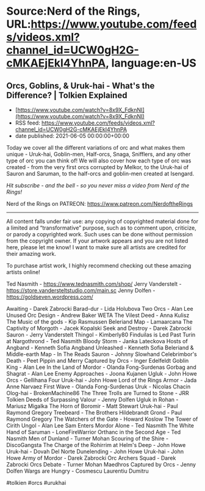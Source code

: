 # Source:Nerd of the Rings, URL:https://www.youtube.com/feeds/videos.xml?channel_id=UCW0gH2G-cMKAEjEkI4YhnPA, language:en-US

## Orcs, Goblins, & Uruk-hai - What's the Difference? | Tolkien Explained
 - [https://www.youtube.com/watch?v=8x9X_FdknNI](https://www.youtube.com/watch?v=8x9X_FdknNI)
 - RSS feed: https://www.youtube.com/feeds/videos.xml?channel_id=UCW0gH2G-cMKAEjEkI4YhnPA
 - date published: 2021-06-05 00:00:00+00:00

Today we cover all the different variations of orc and what makes them unique - Uruk-hai, Goblin-men, Half-orcs, Snaga, Snifflers, and any other type of orc you can think of!  We will also cover how each type of orc was created - from the very first orcs corrupted by Melkor, to the Uruk-hai of Sauron and Saruman, to the half-orcs and goblin-men created at Isengard.

*Hit subscribe - and the bell - so you never miss a video from Nerd of the Rings!*  

Nerd of the Rings on PATREON: https://www.patreon.com/NerdoftheRings

-------------- 
All content falls under fair use: any copying of copyrighted material done for a limited and “transformative” purpose, such as to comment upon, criticize, or parody a copyrighted work. Such uses can be done without permission from the copyright owner.   If your artwork appears and you are not listed here, please let me know! I want to make sure all artists are credited for their amazing work.

To purchase artist work, I highly recommend checking out these amazing artists online!

Ted Nasmith - https://www.tednasmith.com/shop/
Jerry Vanderstelt - https://store.vandersteltstudio.com/main.sc
Jenny Dolfen - https://goldseven.wordpress.com/

Awaiting - Darek Zabrocki
Barad-dur - Lida Holubova
Two Orcs - Alan Lee
Unused Orc Design - Andrew Baker WETA
The Vilest Deed - Anna Kulisz
The Music of the gods - Kip Rasmussen
Beleriand Map - Lamaarcana
The Captivity of Morgoth - Jacek Kopalski
Seek and Destroy - Darek Zabrocki
Sauron - Jerry Vanderstelt
Thingol - Kimberly80
Finduilas is Led Past Turin at Nargothrond - Ted Nasmith
Bloody Storm - Janka Lateckova
Hosts of Angband - Kenneth Sofia
Angband Unleashed - Kenneth Sofia
Beleriand & Middle-earth Map - In The Reads
Sauron - Johnny Slowhand
Celebrimbor's Death - Peet
Pippin and Merry Captured by Orcs - Inger Edelfeldt
Goblin King - Alan Lee
In the Land of Mordor - Olanda Fong-Surdenas
Gorbag and Shagrat - Alan Lee
Enemy Approaches - Joona Kujanen
Ugluk - John Howe
Orcs - Gellihana
Four Uruk-hai - John Howe
Lord of the Rings Armor - Jada Anne Narvaez
First Wave - Olanda Fong-Surdenas
Uruk - Nicolas Chacin
Olog-hai - BrokenMachine86
The Three Trolls are Turned to Stone - JRR Tolkien
Deeds of Surpassing Valour - Jenny Dolfen
Ugluk in Rohan - Mariusz Migalka
The Horn of Boromir - Matt Stewart
Uruk-hai - Paul Raymond Gregory
Treebeard - The Brothers Hildebrandt
Grond - Paul Raymond Gregory
The Watchers of the Gate - Howard Koslow
The Tower of Cirith Ungol - Alan Lee
Sam Enters Mordor Alone - Ted Nasmith
The White Hand of Saruman - LoneFireWarrior
Orthanc in the Second Age - Ted Nasmith
Men of Dunland - Turner Mohan
Scouring of the Shire - DiscoGangsta
The Charge of the Rohirrim at Helm's Deep - John Howe
Uruk-hai - Dovah Del Norte
Dunelending - John Howe
Uruk-hai - John Howe
Army of Mordor - Darek Zabrocki
Orc Archers Squad - Darek Zabrocki
Orcs Debate - Turner Mohan
Maedhros Captured by Orcs - Jenny Dolfen
Wargs are Hungry - Cosmescu Laurentiu Dumitru

#tolkien #orcs #urukhai

